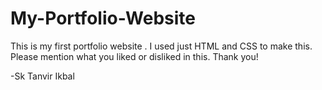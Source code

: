 # My-Portfolio-Website

This is my first portfolio website . I used just HTML and CSS to make this. Please mention what you liked or disliked in this.
Thank you!

-Sk Tanvir Ikbal
